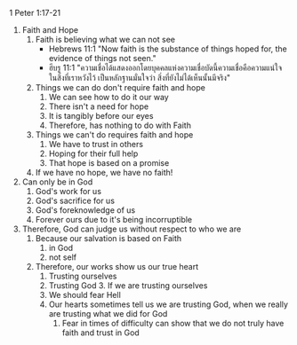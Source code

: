 1 Peter 1:17-21 

1. Faith and Hope
	1. Faith is believing what we can not see
		- Hebrews 11:1 "Now faith is the substance of things hoped for, the evidence of things not seen."
		- ฮีบรู 11:1 "ความเชื่อได้แสดงออกโดยบุคคลแห่งความเชื่อบัดนี้ความเชื่อคือความแน่ใจในสิ่งที่เราหวังไว้ เป็นหลักฐานมั่นใจว่า สิ่งที่ยังไม่ได้เห็นนั้นมีจริง"
	2. Things we can do don't require faith and hope
		1. We can see how to do it our way
		2. There isn't a need for hope
		3. It is tangibly before our eyes
		4. Therefore, has nothing to do with Faith
	3. Things we can't do requires faith and hope
	      1. We have to trust in others
	      2. Hoping for their full help
	      3. That hope is based on a promise
	4. If we have no hope, we have no faith!
2. Can only be in God
	1. God's work for us
	2. God's sacrifice for us
	3. God's foreknowledge of us
	4. Forever ours due to it's being incorruptible
3. Therefore, God can judge us without respect to who we are
      1. Because our salvation is based on Faith 
            1. in God
            2. not self
      2. Therefore, our works show us our true heart
		  1. Trusting ourselves
		  2. Trusting God
	   3. If we are trusting ourselves
		  1. We should fear Hell
		  2. Our hearts sometimes tell us we are trusting God, when we really are trusting what we did for God
			  1. Fear in times of difficulty can show that we do not truly have faith and trust in God